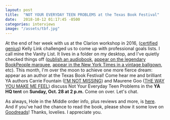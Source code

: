 ```yaml
---
layout: post
title:  "NOT YOUR EVERYDAY TEEN PROBLEMS at the Texas Book Festival"
date:   2018-10-12 01:17:45 -0500
categories: interviews
image: "/assets/tbf.jpg"
---
```

At the end of her week with us at the Clarion workshop in 2016, ([certified genius][macarthur]) Kelly Link challenged us to come up with professional goals lists. I call mine the Vanity List. It lives in a folder on my desktop, and I've quietly checked things off ([publish an audiobook][audiobook], [appear on the legendary BookPeople marquee][marquee], [appear in the New York Times in a vintage ballgown][nyt], etc). This month, I'm over the moon to achieve one more fierce dream: appear as an author at the Texas Book Festival! Come hear me and brilliant YA authors Carrie Fountain ([I'M NOT MISSING][carriefountain]) and Maurene Goo ([THE WAY YOU MAKE ME FEEL][maurenegoo]) discuss Not Your Everyday Teen Problems in the **YA HQ tent** on **Sunday, Oct. 28 at 2 p.m.** Come on over. Let's chat.

As always, Hole in the Middle order info, plus reviews and more, is [here][sohohitm]. And if you've had the chance to read the book, please show it some love on [Goodreads][holegoodreads]! Thanks, lovelies. I appreciate you.


[sohohitm]: https://sohopress.com/books/hole-in-the-middle/
[holegoodreads]: https://www.goodreads.com/book/show/32827157-hole-in-the-middle
[macarthur]: https://www.macfound.org/fellows/1017/
[audiobook]: https://www.amazon.com/Hole-in-the-Middle/dp/B07GSDGPX3
[marquee]: http://kendrafortmeyer.com/interviews/2018/09/05/booklaunch.html
[nyt]: http://kendrafortmeyer.com/interviews/2018/06/04/spring2018.html
[carriefountain]: https://www.amazon.com/Im-Not-Missing-Carrie-Fountain/dp/1250132517
[maurenegoo]: https://www.amazon.com/Way-You-Make-Me-Feel/dp/0374304084